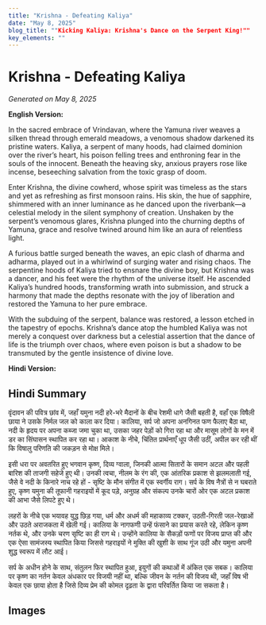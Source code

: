 ```yaml
---
title: "Krishna - Defeating Kaliya"
date: "May 8, 2025"
blog_title: ""Kicking Kaliya: Krishna's Dance on the Serpent King!""
key_elements: ""
---
```


# Krishna - Defeating Kaliya

*Generated on May 8, 2025*

**English Version:**

In the sacred embrace of Vrindavan, where the Yamuna river weaves a silken thread through emerald meadows, a venomous shadow darkened its pristine waters. Kaliya, a serpent of many hoods, had claimed dominion over the river’s heart, his poison felling trees and enthroning fear in the souls of the innocent. Beneath the heaving sky, anxious prayers rose like incense, beseeching salvation from the toxic grasp of doom.

Enter Krishna, the divine cowherd, whose spirit was timeless as the stars and yet as refreshing as first monsoon rains. His skin, the hue of sapphire, shimmered with an inner luminance as he danced upon the riverbank—a celestial melody in the silent symphony of creation. Unshaken by the serpent’s venomous glares, Krishna plunged into the churning depths of Yamuna, grace and resolve twined around him like an aura of relentless light.

A furious battle surged beneath the waves, an epic clash of dharma and adharma, played out in a whirlwind of surging water and rising chaos. The serpentine hoods of Kaliya tried to ensnare the divine boy, but Krishna was a dancer, and his feet were the rhythm of the universe itself. He ascended Kaliya’s hundred hoods, transforming wrath into submission, and struck a harmony that made the depths resonate with the joy of liberation and restored the Yamuna to her pure embrace.

With the subduing of the serpent, balance was restored, a lesson etched in the tapestry of epochs. Krishna’s dance atop the humbled Kaliya was not merely a conquest over darkness but a celestial assertion that the dance of life is the triumph over chaos, where even poison is but a shadow to be transmuted by the gentle insistence of divine love.

**Hindi Version:**

## Hindi Summary

वृंदावन की पवित्र छांव में, जहाँ यमुना नदी हरे-भरे मैदानों के बीच रेशमी धागे जैसी बहती है, वहाँ एक विषैली छाया ने उसके निर्मल जल को काला कर दिया। कालिया, सर्प जो अपना अनगिनत फण फैलाए बैठा था, नदी के हृदय पर अपना कब्जा जमा चुका था, उसका जहर पेड़ों को गिरा रहा था और मासूम लोगों के मन में डर का सिंघासन स्थापित कर रहा था। आकाश के नीचे, चिंतित प्रार्थनाएँ धूप जैसी उठीं, अपील कर रही थीं कि विषालु परिणति की जकड़न से मोक्ष मिले।

इसी धरा पर अवतरित हुए भगवान कृष्ण, दिव्य ग्वाला, जिनकी आत्मा सितारों के समान अटल और पहली बारिश की ताजगी सहेजे हुए थी। उनकी त्वचा, नीलम के रंग की, एक आंतरिक प्रकाश से झलमलाती गई, जैसे वे नदी के किनारे नाच रहे हों - सृष्टि के मौन संगीत में एक स्वर्गीय राग। सर्प के विष नैत्रों से न घबराते हुए, कृष्ण यमुना की तूफानी गहराइयों में कूद पड़े, अनुग्रह और संकल्प उनके चारों ओर एक अटल प्रकाश की आभा जैसे लिपटे हुए थे।

लहरों के नीचे एक भयावह युद्ध छिड़ गया, धर्म और अधर्म की महाकाव्य टक्कर, उठती-गिरती जल-रेखाओं और उठते अराजकता में खेली गई। कालिया के नागफणी उन्हें फंसाने का प्रयास करते रहे, लेकिन कृष्ण नर्तक थे, और उनके चरण सृष्टि का ही राग थे। उन्होंने कालिया के सैकड़ों फणों पर विजय प्राप्त की और एक ऐसा सामंजस्य स्थापित किया जिससे गहराइयों ने मुक्ति की खुशी के साथ गूंज उठी और यमुना अपनी शुद्ध स्वरूप में लौट आई।

सर्प के अधीन होने के साथ, संतुलन फिर स्थापित हुआ, इयुगों की कथाओं में अंकित एक सबक। कालिया पर कृष्ण का नर्तन केवल अंधकार पर विजयी नहीं था, बल्कि जीवन के नर्तन की विजय थी, जहाँ विष भी केवल एक छाया होता है जिसे दिव्य प्रेम की कोमल दृढ़ता के द्वारा परिवर्तित किया जा सकता है।

## Images


